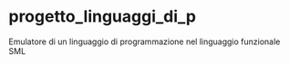 # progetto_linguaggi_di_p
Emulatore di un linguaggio di programmazione nel linguaggio funzionale SML
